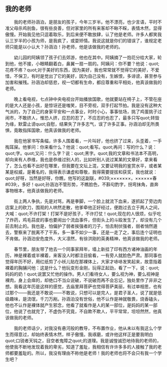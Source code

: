   

## 我的老师

　　我的老师孙涵泊，是朋友的孩子，今年三岁半。他不漂亮，也少言语，平时不准父母杀鸡剖鱼，很有些良善，但对家里的所有来客却不瞅不睬，表情木然，显得傲慢。开始我见他只逗着取乐，到后来便不敢放肆，认了他是老师。许多人都笑我认三岁半的小孩为师，是我疯了，或耍矫情。我说这就是你们的错误了，谁规定老师只能是以小认大？孙涵泊！孙老师，他是该做我的老师的。

　　幼儿园的阿姨领了孩子们去郊游，他也在其中。阿姨摘了一抱花分给大家，轮到他，他不接，小眼睛翻着白，鼻翼一扇一扇的。阿姨问：你不要？他说：quot;花疼不疼？quot;对于美好的东西，因为美好，我也常常就不觉得它的美好，不爱惜，不保卫，有时是觉出了它的美好，因为自己没有，生嫉恨，多诽谤，甚至参与加害和摧残。孙涵泊却慈悲，视一切都有生命，都应尊重和平相处，他真该做我的老师。

　　晚上看电视，七点钟中央电视台开始播放国歌，他就要站在椅子上，不管在座的是大人还是小孩，是惊讶还是嗤笑，目不旁视，双手打起节拍。我是没有这种大气派的，为了自己的身家平安和一点事业，时时小心，事事怯场，挑了鸡蛋挑子过闹市，不敢挤人，惟恐人挤，应忍的忍了，不应忍的也忍了，最多只写quot;转毁为缘，默雷止谤quot;自慰，结果失了许多志气，误了许多正事。孙涵泊却无所畏惧，竟敢指挥国歌，他真该做我的老师。

　　我在他家书写条幅，许多人围着看，一片叫好，他也挤了过来，头歪着，一手掏耳屎。他爹问：你来看什么？他说：quot;看写。quot;再问：写的什么？说：quot;字。quot;又问：什么字？说：quot;黑字。quot;我的文章和书法本不高明，却向来有人恭维，我也是恭维过别人的，比如听别人说过某某的文章好，拿来看了，怎么也看不出好在哪里，但我要在文坛上混，又要证明我的鉴赏水平，或者某某是权威，是著名的，我得表示谦虚和尊敬，我得需要提拔和获奖，我也就说：quot;好呀，当然是好呀，你瞧，他写的这副联，#039;×××××××，××××××春#039;，多好！quot;孙涵泊不管形势，不瞧脸色，不斟句酌字，拐弯抹角，直奔事物根本，他真该做我的老师。

　　街上两人争执，先是对骂，再是拳脚，一个脸上就流下血来，遂抓起了旁边肉店案上的砍刀，围观的人哄然走散，他爹牵他正好经过，便跑过去立于两人之间，大喊：quot;不许打架！打架不是好孩子，不许打仗！quot;现在的人很烦，似乎吃了炸药，鸡毛蒜皮的事也要闹出个流血事件，但街头上的斗殴发生了，却没有几个前去制止的。我也是，怕偏护了弱者挨强者的刀子，怕去制伏强者，弱者悄然遁去，警察来了脱离不了干系，多一事不如少一事，还是一走了之，事后连个证明也不肯做。孙涵泊安危度外，大义凛然，有徐洪刚的英勇精神，他真该做我的老师。

　　春节里，朋友带了他去一个同事家拜年，墙上新挂了印有西方诸神油画的年历，神是裸着或半裸着，来客没人时都注目偷看，一有旁人就脸色严肃。那同事也觉得年历不好，用红纸剪了小袄儿贴在那裸体上，大家才哧哧发笑起来，故意指着裸着的胸脯问他：这是什么？他玩变形金刚，玩得正起劲，看了一下，说：quot;妈妈的奶！quot;说罢又忙他的操作。男人们看待女人，要么视为神，要么视神是裸肉，身上会痒的，却绝口不当众说破，不说破而再不会忘记，独处里作了非非之想。我看这年历是这样的感觉，去庙里拜菩萨也觉得菩萨美丽，有过单相思，也有过那个——我还是不敢说——不敢说，只想可以是完人，是君子圣人，说了就是低级趣味，是流氓，千刀万剐。孙涵泊没有世俗，他不认作是神就敬畏，烧香磕头，他也不认作是裸体就产生邪念，他看了就看作是人的某一部位，是妈妈的某一部位，他说了也就完了，不虚伪不究竟，不自欺不欺人，平平常常，坦坦然然，他真该做我的老师。

　　我的老师话少，对我没有悬河般的教导，不布置作业，他从未以有我这么个学生而得意过，却始终表情木然，样子傲慢。我琢磨，或许他这样正是要我明白quot;口锐者天钝之，目空者鬼障之quot;的道理。我是诚惶诚恐地待我的老师的，他使我不断地发现着我的卑劣，知道了羞耻，我相信有许许多多的人接触了我的老师都要羞耻的。所以，我没有理由不称他是老师！我的老师也将不会只有我一个学生吧？